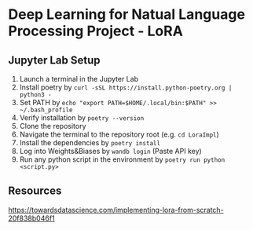 # Deep Learning for Natual Language Processing Project - LoRA

## Jupyter Lab Setup
1. Launch a terminal in the Jupyter Lab
2. Install poetry by `curl -sSL https://install.python-poetry.org | python3 -`
3. Set PATH by `echo "export PATH=$HOME/.local/bin:$PATH" >> ~/.bash_profile`
4. Verify installation by `poetry --version`
5. Clone the repository 
6. Navigate the terminal to the repository root (e.g. `cd LoraImpl`)
7. Install the dependencies by `poetry install`
8. Log into Weights&Biases by `wandb login` (Paste API key)
9. Run any python script in the environment by `poetry run python <script.py>`

## Resources
https://towardsdatascience.com/implementing-lora-from-scratch-20f838b046f1
